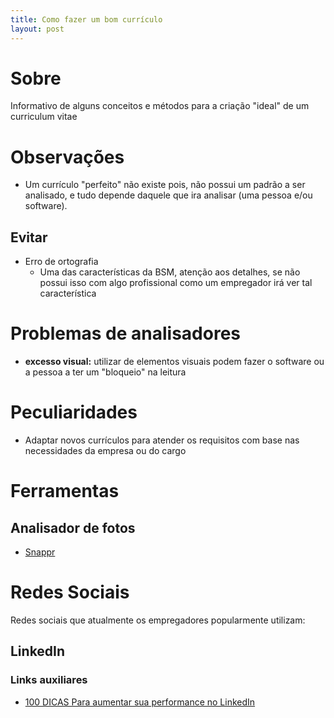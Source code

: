 ```yaml
---
title: Como fazer um bom currículo
layout: post
---
```

# Sobre
Informativo de alguns conceitos e métodos para a criação "ideal" de um  curriculum vitae

# Observações
- Um currículo "perfeito" não existe pois, não possui um padrão a ser analisado, e tudo depende daquele que ira analisar (uma pessoa e/ou software).

## Evitar
- Erro de ortografia
    - Uma das características da BSM, atenção aos detalhes, se não possui isso com algo profissional como um empregador irá ver tal característica

# Problemas de analisadores
- **excesso visual:** utilizar de elementos visuais podem fazer o software ou a pessoa a ter um "bloqueio" na leitura

# Peculiaridades
- Adaptar novos currículos para atender os requisitos com base nas necessidades da empresa ou do cargo

# Ferramentas
## Analisador de fotos
- [Snappr](https://www.snappr.com/photo-analyzer/)

# Redes Sociais
Redes sociais que atualmente os empregadores popularmente utilizam:
## LinkedIn
### Links auxiliares
- [100 DICAS Para aumentar sua performance no LinkedIn](https://drive.google.com/file/d/1e3R2Ipl00SwsotaHQ471fwJ08FPDcmPy/view)
